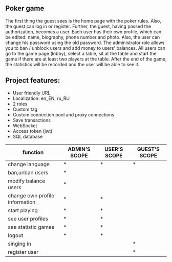## Poker game
The first thing the guest sees is the home page with the poker rules. Also, the guest can log in or register. Further, the guest, having passed the authorization, becomes a user. Each user has their own profile, which can be edited: name, biography, phone number and photo. Also, the user can change his password using the old password. The administrator role allows you to ban / unblock users and add money to users' balances. All users can go to the game page (lobby), select a table, sit at the table and start the game if there are at least two players at the table. After the end of the game, the statistics will be recorded and the user will be able to see it.
## Project features:
* User friendly URL
* Localization: en_EN, ru_RU
* 2 roles
* Custom tag
* Custom connection pool and proxy connections
* Save transactions
* WebSocket
* Access token (jwt)
* SQL database

function | ADMIN’S SCOPE | USER’S SCOPE | GUEST’S SCOPE
---------| --------------|----------------|---------------
change language| * | * | * |
ban,unban users | * |
modify balance users | *  |   |  |
change own profile information | * | * |
start playing | *  |  * |  |
see user profiles | *  |  * |  |
see statistic games | *  |  * |  |
logout | * | * |
singing in |   |   | * |
register user |   |   | * |
